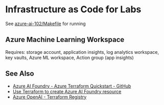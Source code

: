# Infrastructure as Code for Labs

See [azure-ai-102/Makefile](../Makefile) for running

## Azure Machine Learning Workspace

Requires: storage account, application insights, log analytics workspace, key vaults, Azure ML workspace, Action group (app insights)

## See Also

- [Azure AI Foundry - Azure Terraform Quickstart - GitHub](https://github.com/Azure/terraform/tree/master/quickstart/101-azure-ai-foundry)
- [Use Terraform to create Azure AI Foundry resource](https://learn.microsoft.com/en-us/azure/ai-foundry/how-to/create-resource-terraform)
- [Azure OpenAI - Terraform Registry](https://registry.terraform.io/modules/Azure/openai/azurerm/latest?tab=resources)
